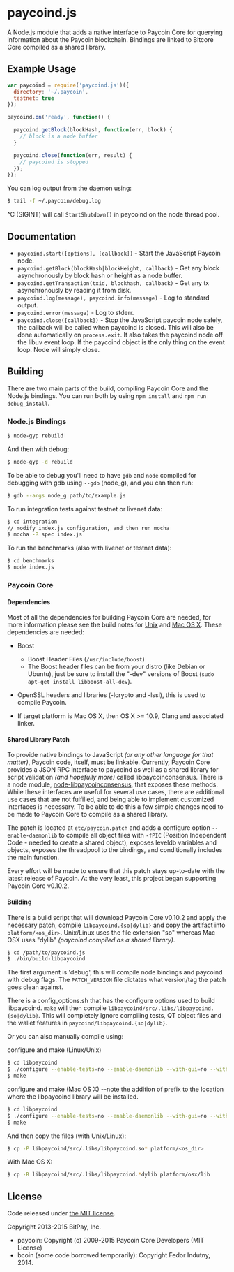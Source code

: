 # paycoind.js

A Node.js module that adds a native interface to Paycoin Core for querying information about the Paycoin blockchain. Bindings are linked to Bitcore Core compiled as a shared library.

## Example Usage

``` js
var paycoind = require('paycoind.js')({
  directory: '~/.paycoin',
  testnet: true
});

paycoind.on('ready', function() {

  paycoind.getBlock(blockHash, function(err, block) {
    // block is a node buffer
  }

  paycoind.close(function(err, result) {
    // paycoind is stopped
  });
});

```

You can log output from the daemon using:

``` bash
$ tail -f ~/.paycoin/debug.log
```

^C (SIGINT) will call `StartShutdown()` in paycoind on the node thread pool.

## Documentation

- `paycoind.start([options], [callback])` - Start the JavaScript Paycoin node.
- `paycoind.getBlock(blockHash|blockHeight, callback)` - Get any block asynchronously by block hash or height as a node buffer.
- `paycoind.getTransaction(txid, blockhash, callback)` - Get any tx asynchronously by reading it from disk.
- `paycoind.log(message), paycoind.info(message)` - Log to standard output.
- `paycoind.error(message)` - Log to stderr.
- `paycoind.close([callback])` - Stop the JavaScript paycoin node safely, the callback will be called when paycoind is closed. This will also be done automatically on `process.exit`. It also takes the paycoind node off the libuv event loop. If the paycoind object is the only thing on the event loop. Node will simply close.

## Building

There are two main parts of the build, compiling Paycoin Core and the Node.js bindings. You can run both by using `npm install` and `npm run debug_install`.

### Node.js Bindings

```bash
$ node-gyp rebuild
```

And then with debug:

```bash
$ node-gyp -d rebuild
```

To be able to debug you'll need to have `gdb` and `node` compiled for debugging with gdb using `--gdb` (node_g), and you can then run:

```bash
$ gdb --args node_g path/to/example.js
```

To run integration tests against testnet or livenet data:

```bash
$ cd integration
// modify index.js configuration, and then run mocha
$ mocha -R spec index.js
```

To run the benchmarks (also with livenet or testnet data):

```bash
$ cd benchmarks
$ node index.js
```

### Paycoin Core

#### Dependencies

Most of all the dependencies for building Paycoin Core are needed, for more information please see the build notes for [Unix](https://github.com/paycoin/paycoin/blob/master/doc/build-unix.md) and [Mac OS X](https://github.com/paycoin/paycoin/blob/master/doc/build-osx.md). These dependencies are needed:

- Boost
  - Boost Header Files (`/usr/include/boost`)
  - The Boost header files can be from your distro (like Debian or Ubuntu), just be sure to install the "-dev" versions of Boost (`sudo apt-get install libboost-all-dev`).

- OpenSSL headers and libraries (-lcrypto and -lssl), this is used to compile Paycoin.

- If target platform is Mac OS X, then OS X >= 10.9, Clang and associated linker.

#### Shared Library Patch

To provide native bindings to JavaScript *(or any other language for that matter)*, Paycoin code, itself, must be linkable. Currently, Paycoin Core provides a JSON RPC interface to paycoind as well as a shared library for script validation *(and hopefully more)* called libpaycoinconsensus. There is a node module, [node-libpaycoinconsensus](https://github.com/bitpay/node-libpaycoinconsensus), that exposes these methods. While these interfaces are useful for several use cases, there are additional use cases that are not fulfilled, and being able to implement customized interfaces is necessary. To be able to do this a few simple changes need to be made to Paycoin Core to compile as a shared library.

The patch is located at `etc/paycoin.patch` and adds a configure option `--enable-daemonlib` to compile all object files with `-fPIC` (Position Independent Code - needed to create a shared object), exposes leveldb variables and objects, exposes the threadpool to the bindings, and conditionally includes the main function.

Every effort will be made to ensure that this patch stays up-to-date with the latest release of Paycoin. At the very least, this project began supporting Paycoin Core v0.10.2.

#### Building

There is a build script that will download Paycoin Core v0.10.2 and apply the necessary patch, compile `libpaycoind.{so|dylib}` and copy the artifact into `platform/<os_dir>`. Unix/Linux uses the file extension "so" whereas Mac OSX uses "dylib" *(paycoind compiled as a shared library)*.

```bash
$ cd /path/to/paycoind.js
$ ./bin/build-libpaycoind
```

The first argument is 'debug', this will compile node bindings and paycoind with debug flags. The `PATCH_VERSION` file dictates what version/tag the patch goes clean against.

There is a config_options.sh that has the configure options used to build libpaycoind. `make` will then compile `libpaycoind/src/.libs/libpaycoind.{so|dylib}`. This will completely ignore compiling tests, QT object files and the wallet features in `paycoind/libpaycoind.{so|dylib}`.

Or you can also manually compile using:

configure and make (Linux/Unix)

```bash
$ cd libpaycoind
$ ./configure --enable-tests=no --enable-daemonlib --with-gui=no --without-qt --without-miniupnpc --without-bdb --enable-debug --disable-wallet --without-utils
$ make
```
configure and make (Mac OS X) --note the addition of prefix to the location where the libpaycoind library will be installed.

```bash
$ cd libpaycoind
$ ./configure --enable-tests=no --enable-daemonlib --with-gui=no --without-qt --without-miniupnpc --without-bdb --enable-debug --disable-wallet --without-utils --prefix=<os_dir/lib>
$ make
```
And then copy the files (with Unix/Linux):

```bash
$ cp -P libpaycoind/src/.libs/libpaycoind.so* platform/<os_dir>
```

With Mac OS X:
```bash
$ cp -R libpaycoind/src/.libs/libpaycoind.*dylib platform/osx/lib
```

## License

Code released under [the MIT license](https://github.com/bitpay/paycoind.js/blob/master/LICENSE).

Copyright 2013-2015 BitPay, Inc.

- paycoin: Copyright (c) 2009-2015 Paycoin Core Developers (MIT License)
- bcoin (some code borrowed temporarily): Copyright Fedor Indutny, 2014.
